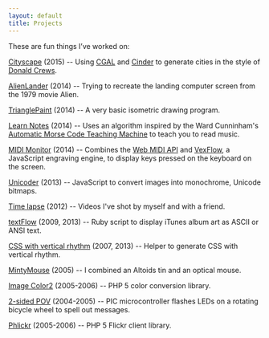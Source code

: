 ```yaml
---
layout: default
title: Projects
---
```

These are fun things I’ve worked on:

[Cityscape](https://github.com/drewish/Cityscape) (2015) -- Using [CGAL](http://www.cgal.org/)
and [Cinder](http://libcinder.org/) to generate cities in the style of [Donald
Crews](http://www.amazon.com/Flying-Donald-Crews/dp/0688092357).

[AlienLander](https://github.com/drewish/AlienLander) (2014) -- Trying to
recreate the landing computer screen from the 1979 movie Alien.

[TrianglePaint](https://github.com/drewish/TrianglePaint) (2014) -- A very basic
isometric drawing program.

[Learn Notes](/projects/notes) (2014) -- Uses an algorithm inspired by the Ward
Cunninham's [Automatic Morse Code Teaching Machine](http://c2.com/morse/) to
teach you to read music.

[MIDI Monitor](/projects/midi-monitor) (2014) -- Combines the [Web MIDI API](http://www.w3.org/TR/webmidi/)
and [VexFlow](http://www.vexflow.com/docs/tutorial.html), a JavaScript engraving
engine, to display keys pressed on the keyboard on the screen.

[Unicoder](/projects/unicoder) (2013) -- JavaScript to convert images into
monochrome, Unicode bitmaps.

[Time lapse](/projects/time-lapse/) (2012) -- Videos I've shot by myself and
with a friend.

[textFlow](/projects/textFlow/) (2009, 2013) -- Ruby script to display iTunes album art as
ASCII or ANSI text.

[CSS with vertical rhythm](/tools/vertical-rhythm/) (2007, 2013) -- Helper to
generate CSS with vertical rhythm.

[MintyMouse](https://www.flickr.com/photos/drewish/sets/72157649736835306/) (2005) --
I combined an Altoids tin and an optical mouse.

[Image Color2](/projects/pear/Image_Color2) (2005-2006) -- PHP 5 color
conversion library.

[2-sided POV](/projects/2-sided-pov/) (2004-2005) -- PIC microcontroller flashes
LEDs on a rotating bicycle wheel to spell out messages.

[Phlickr](/projects/phlickr/) (2005-2006) -- PHP 5 Flickr client library.

